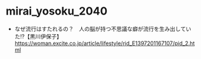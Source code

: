 # mirai_yosoku_2040

- なぜ流行はすたれるの？　人の脳が持つ不思議な癖が流行を生み出していた!?【黒川伊保子】  
https://woman.excite.co.jp/article/lifestyle/rid_E1397201167107/pid_2.html
